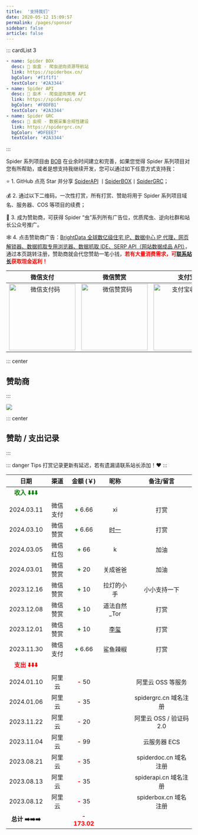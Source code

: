 ```yaml
---
title:  '支持我们'
date: 2020-05-12 15:09:57
permalink: /pages/sponsor
sidebar: false
article: false
---
```


::: cardList 3
```yaml
- name: Spider BOX
  desc: 🚀 虫盒 - 爬虫逆向资源导航站
  link: https://spiderbox.cn/
  bgColor: '#f1f1f1'
  textColor: '#2A3344'
- name: Spider API
  desc: 🚀 虫术 - 爬虫逆向常用 API
  link: https://spiderapi.cn/
  bgColor: '#F0DFB1'
  textColor: '#2A3344'
- name: Spider GRC
  desc: 🚀 虫规 - 数据采集合规性建设
  link: https://spidergrc.cn/
  bgColor: '#DFEEE7'
  textColor: '#2A3344'
```
:::

<!-- ![](/img/sponsor.png) -->

Spider 系列项目由 [BOB](https://www.itbob.cn/) 在业余时间建立和完善，如果您觉得 Spider 系列项目对您有所帮助，或者是想支持我继续开发，您可以通过如下任意方式支持我：

:star: 1. GitHub 点亮 Star 并分享 [SpiderAPI](https://github.com/TRHX/SpiderApi) 丨[SpiderBOX](https://github.com/TRHX/SpiderBox)丨[SpiderGRC](https://github.com/TRHX/SpiderGRC)；

:moneybag: 2. 通过以下二维码，一次性打赏，所有打赏、赞助将用于 Spider 系列项目域名、服务器、COS 等项目的续费；

:tada: 3. 成为赞助商，可获得 Spider “虫”系列所有广告位，优质爬虫、逆向社群和站长公众号推广。

:spider_web: 4. 点击赞助商广告：[BrightData 全球数亿级住宅 IP、数据中心 IP 代理，网页解锁器、数据抓取专用浏览器、数据抓取 IDE、SERP API（网站数据成品 API）](https://get.brightdata.com/17arn8)，通过本页跳转注册，赞助商就会代您赞助一笔小钱，<font color=red>**若有大量消费需求，可[联系站长](/#💡-反馈交流)获取现金返利！**</font>

|                                                                         微信支付                                                                          |                                                                         微信赞赏                                                                          |                                                                         支付宝                                                                          |
|:-----------------------------------------------------------------------------------------------------------------------------------------------------:|:-----------------------------------------------------------------------------------------------------------------------------------------------------:|:----------------------------------------------------------------------------------------------------------------------------------------------------:|
| <a :href="$withBase('/img/qrcode/wxzf.png')" target="_blank"><img :src="$withBase('/img/qrcode/wxzf.png')" class="no-zoom" alt="微信支付码" width=180></a> | <a :href="$withBase('/img/qrcode/wxzs.png')" target="_blank"><img :src="$withBase('/img/qrcode/wxzs.png')" class="no-zoom" alt="微信赞赏码" width=180></a> | <a :href="$withBase('/img/qrcode/zfb.png')" target="_blank"><img :src="$withBase('/img/qrcode/zfb.png')" class="no-zoom" alt="支付宝收款码" width=180></a> |

::: center
## 赞助商
:::

<a href="https://get.brightdata.com/17arn8" target="_blank"><img src="/img/ad_brightdata.png" class="no-zoom" style="border-radius: 2px;"></a>

::: center
## 赞助 / 支出记录
:::

::: danger Tips
打赏记录更新有延迟，若有遗漏请联系站长添加！:heart:
:::

|                    日期                    |  渠道  |                金额 (￥)                 |                     昵称                      |       备注/留言       |
|:----------------------------------------:|:----:|:-------------------------------------:|:-------------------------------------------:|:-----------------:|
| <font color='green'>**收入 ⬇️⬇️⬇️**</font> |
|                2024.03.11                | 微信支付 | **<font color='green'>+</font>** 6.66 |                     xi                      |        打赏         |
|                2024.03.10                | 微信赞赏 | **<font color='green'>+</font>** 6.66 | [时一](https://blog.csdn.net/weixin_43411585) |        打赏         |
|                2024.03.05                | 微信红包 |  **<font color='green'>+</font>** 66  |                      k                      |        加油         |
|                2024.03.01                | 微信赞赏 |  **<font color='green'>+</font>** 20  |                    关成爸爸                     |        加油         |
|                2023.12.16                | 微信赞赏 |  **<font color='green'>+</font>** 10  |                    拉灯的小手                    |      小小支持一下       |
|                2023.12.08                | 微信赞赏 |  **<font color='green'>+</font>** 10  |                  道法自然_Tor                   |        打赏         |
|                2023.12.01                | 微信赞赏 |  **<font color='green'>+</font>** 10  | [李玺](https://blog.csdn.net/weixin_43582101) |        打赏         |
|                2023.11.30                | 微信支付 | **<font color='green'>+</font>** 6.66 |                    鲨鱼辣椒                     |        打赏         |
|  <font color='red'>**支出 ⬇️⬇️⬇️**</font>  |
|                2024.01.10                | 阿里云  |   **<font color='red'>-</font>** 50   |                                             |    阿里云 OSS 等服务    |
|                2024.01.06                | 阿里云  |   **<font color='red'>-</font>** 35   |                                             | spidergrc.cn 域名注册 |
|                2023.11.22                | 阿里云  |   **<font color='red'>-</font>** 20   |                                             | 阿里云 OSS / 验证码 2.0 |
|                2023.11.04                | 阿里云  |   **<font color='red'>-</font>** 99   |                                             |     云服务器 ECS      |
|                2023.08.21                | 阿里云  |   **<font color='red'>-</font>** 35   |                                             | spiderdoc.cn 域名注册 |
|                2023.08.13                | 阿里云  |   **<font color='red'>-</font>** 35   |                                             | spiderapi.cn 域名注册 |
|                2023.08.12                | 阿里云  |   **<font color='red'>-</font>** 35   |                                             | spiderbox.cn 域名注册 |
|              **总计 ➡️➡️➡️**               |      | **<font color='red'>- 173.02</font>** |                                             |                   |

